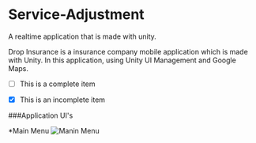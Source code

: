 # Service-Adjustment
A realtime application that is made with unity. 

Drop Insurance is a insurance company mobile application which is made with Unity. In this application, using Unity UI Management and Google Maps. 

- [ ] This is a complete item
- [x] This is an incomplete item


###Application UI's


*Main Menu
 ![Manin Menu](/Service-Adjustment/images/main_menu.png)

